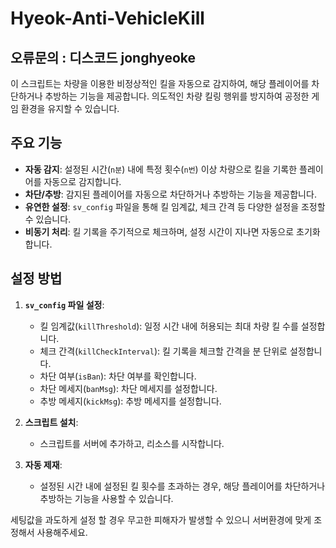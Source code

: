 # Hyeok-Anti-VehicleKill

## 오류문의 : 디스코드 jonghyeoke

이 스크립트는 차량을 이용한 비정상적인 킬을 자동으로 감지하여, 해당 플레이어를 차단하거나 추방하는 기능을 제공합니다. 의도적인 차량 킬링 행위를 방지하여 공정한 게임 환경을 유지할 수 있습니다.

## 주요 기능

- **자동 감지**: 설정된 시간(`n분`) 내에 특정 횟수(`n번`) 이상 차량으로 킬을 기록한 플레이어를 자동으로 감지합니다.
- **차단/추방**: 감지된 플레이어를 자동으로 차단하거나 추방하는 기능을 제공합니다.
- **유연한 설정**: `sv_config` 파일을 통해 킬 임계값, 체크 간격 등 다양한 설정을 조정할 수 있습니다.
- **비동기 처리**: 킬 기록을 주기적으로 체크하며, 설정 시간이 지나면 자동으로 초기화합니다.

## 설정 방법

1. **`sv_config` 파일 설정**:
   - 킬 임계값(`killThreshold`): 일정 시간 내에 허용되는 최대 차량 킬 수를 설정합니다.
   - 체크 간격(`killCheckInterval`): 킬 기록을 체크할 간격을 분 단위로 설정합니다.
   - 차단 여부(`isBan`): 차단 여부를 확인합니다.
   - 차단 메세지(`banMsg`): 차단 메세지를 설정합니다.
   - 추방 메세지(`kickMsg`): 추방 메세지를 설정합니다.

2. **스크립트 설치**:
   - 스크립트를 서버에 추가하고, 리소스를 시작합니다.

3. **자동 제재**:
   - 설정된 시간 내에 설정된 킬 횟수를 초과하는 경우, 해당 플레이어를 차단하거나 추방하는 기능을 사용할 수 있습니다.


세팅값을 과도하게 설정 할 경우 무고한 피해자가 발생할 수 있으니 서버환경에 맞게 조정해서 사용해주세요.
